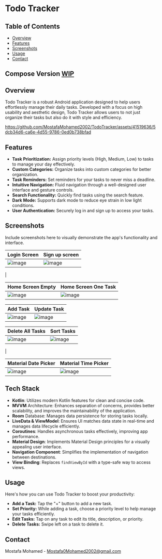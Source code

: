 # Todo Tracker

## Table of Contents
- [Overview](#overview)
- [Features](#features)
- [Screenshots](#screenshots)
- [Usage](#usage)
- [Contact](#contact)
## Compose Version [WIP](https://github.com/MostafaMohamed2002/Todo-Tracker-Compose)

## Overview
Todo Tracker is a robust Android application designed to help users effortlessly manage their daily tasks. Developed with a focus on high usability and aesthetic design, Todo Tracker allows users to not just organize their tasks but also do it with style and efficiency.
</br>

https://github.com/MostafaMohamed2002/TodoTracker/assets/41519636/5dcb34d6-ca6e-4d55-9786-0ed0b738bfad

## Features
- **Task Prioritization:** Assign priority levels (High, Medium, Low) to tasks to manage your day effectively.
- **Custom Categories:** Organize tasks into custom categories for better organization.
- **Task Reminders:** Set reminders for your tasks to never miss a deadline.
- **Intuitive Navigation:** Fluid navigation through a well-designed user interface and gesture controls.
- **Search Functionality:** Quickly find tasks using the search feature.
- **Dark Mode:** Supports dark mode to reduce eye strain in low light conditions.
- **User Authentication:** Securely log in and sign up to access your tasks.

## Screenshots
Include screenshots here to visually demonstrate the app's functionality and interface.


| Login Screen          | Sign up screen          |
| -------------------------- | ----------------------------- |
| ![image](https://github.com/MostafaMohamed2002/TodoTracker/assets/41519636/c48cc7a9-0cd6-4604-afa4-6dde2263d6b0) | ![image](https://github.com/MostafaMohamed2002/TodoTracker/assets/41519636/1a493bf1-cc91-4989-9b0b-846d73a26190)
 |

| Home Screen Empty          | Home Screen One Task          |
| -------------------------- | ----------------------------- |
| ![image](https://github.com/MostafaMohamed2002/TodoTracker/assets/41519636/f52a4517-1e06-44a2-8199-d0ee18567a35)| ![image](https://github.com/MostafaMohamed2002/TodoTracker/assets/41519636/30a8cc91-8f6b-45cc-afe5-1d44f8efccce)|

| Add Task                   | Update Task                   |
| -------------------------- | ----------------------------- |
| ![image](https://github.com/MostafaMohamed2002/TodoTracker/assets/41519636/1d35faed-704f-4784-a2aa-614ffb1bf445) | ![image](https://github.com/MostafaMohamed2002/TodoTracker/assets/41519636/c4c886c1-ce7e-4a0e-8ea7-98de6ebda5ba) |

| Delete All Tasks                   | Sort Tasks                   |
| -------------------------- | ----------------------------- |
|![image](https://github.com/MostafaMohamed2002/TodoTracker/assets/41519636/06aa057f-8cf5-4bf8-92f3-4d0539b95ae7) | ![image](https://github.com/MostafaMohamed2002/TodoTracker/assets/41519636/8f2dc095-f615-47c4-a799-e4f8d4721781)
 |

| Material Date Picker | Material Time Picker         |
| -------------------------- | ----------------------------- |
|![image](https://github.com/MostafaMohamed2002/TodoTracker/assets/41519636/4704d356-22d0-49f0-a930-599653bc149f)| ![image](https://github.com/MostafaMohamed2002/TodoTracker/assets/41519636/0f9ac20d-ca81-4d3a-8d4f-3d19583e3c22) |


## Tech Stack
- **Kotlin**: Utilizes modern Kotlin features for clean and concise code.
- **MVVM** Architecture: Enhances separation of concerns, provides better scalability, and improves the maintainability of the application.
- **Room** Database: Manages data persistence for storing tasks locally.
- **LiveData & ViewModel**: Ensures UI matches data state in real-time and manages data lifecycle efficiently.
- **Coroutines**: Handles asynchronous tasks effectively, improving app performance.
- **Material Design**: Implements Material Design principles for a visually appealing user interface.
- **Navigation Component**: Simplifies the implementation of navigation between destinations.
- **View Binding**: Replaces `findViewById` with a type-safe way to access views.
  
## Usage
Here's how you can use Todo Tracker to boost your productivity:

- **Add a Task:** Tap the "+" button to add a new task.
- **Set Priority:** While adding a task, choose a priority level to help manage your tasks efficiently.
- **Edit Tasks:** Tap on any task to edit its title, description, or priority.
- **Delete Tasks:** Swipe left on a task to delete it.
## Contact
Mostafa Mohamed - Mostafa0Mohamed2002@gmail.com





